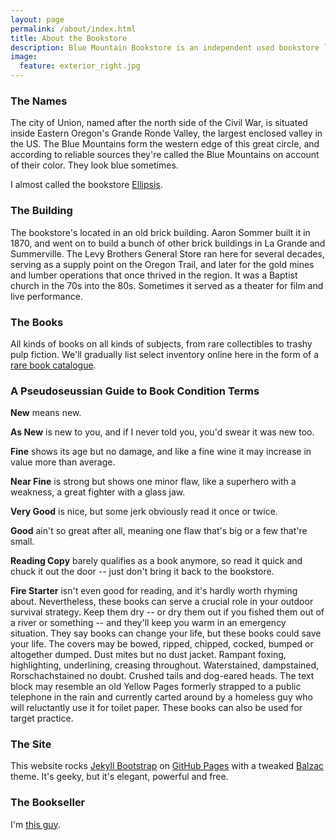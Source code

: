 ```yaml
---
layout: page
permalink: /about/index.html
title: About the Bookstore
description: Blue Mountain Bookstore is an independent used bookstore located at the corner of Main &amp; Center in downtown Union, Oregon.
image:
  feature: exterior_right.jpg
---
```


### The Names

The city of Union, named after the north side of the Civil War, is situated inside Eastern Oregon's Grande Ronde Valley, the largest enclosed valley in the US.  The Blue Mountains form the western edge of this great circle, and according to reliable sources they're called the Blue Mountains on account of their color.  They look blue sometimes.

I almost called the bookstore [Ellipsis](/articles/ellipsis-what-happened/).

### The Building

The bookstore's located in an old brick building.  Aaron Sommer built it in 1870, and went on to build a bunch of other brick buildings in La Grande and Summerville.  The Levy Brothers General Store ran here for several decades, serving as a supply point on the Oregon Trail, and later for the gold mines and lumber operations that once thrived in the region.  It was a Baptist church in the 70s into the 80s.  Sometimes it served as a theater for film and live performance.

### The Books

All kinds of books on all kinds of subjects, from rare collectibles to trashy pulp fiction.  We'll gradually list select inventory online here in the form of a [rare book catalogue](https://www.ilab.org/eng/catalogs/index.html).

### A Pseudoseussian Guide to Book Condition Terms

**New** means new.

**As New** is new to you, and if I never told you, you'd swear it was new too.

**Fine** shows its age but no damage, and like a fine wine it may increase in value more than average.

**Near Fine** is strong but shows one minor flaw, like a superhero with a weakness, a great fighter with a glass jaw.

**Very Good** is nice, but some jerk obviously read it once or twice.

**Good** ain't so great after all, meaning one flaw that's big or a few that're small.

**Reading Copy** barely qualifies as a book anymore, so read it quick and chuck it out the door -- just don't bring it back to the bookstore.

**Fire Starter** isn't even good for reading, and it's hardly worth rhyming about.  Nevertheless, these books can serve a crucial role in your outdoor survival strategy.  Keep them dry -- or dry them out if you fished them out of a river or something -- and they'll keep you warm in an emergency situation.  They say books can change your life, but these books could save your life.  The covers may be bowed, ripped, chipped, cocked, bumped or altogether dumped.  Dust mites but no dust jacket.  Rampant foxing, highlighting, underlining, creasing throughout.  Waterstained, dampstained, Rorschachstained no doubt.  Crushed tails and dog-eared heads.  The text block may resemble an old Yellow Pages formerly strapped to a public telephone in the rain and currently carted around by a homeless guy who will reluctantly use it for toilet paper.  These books can also be used for target practice.

### The Site

This website rocks [Jekyll Bootstrap](http://jekyllbootstrap.com/) on [GitHub Pages](https://github.com/bluemountainbookstore/bluemountainbookstore.github.io) with a tweaked [Balzac](https://github.com/ColeTownsend/Balzac-for-Jekyll) theme.  It's geeky, but it's elegant, powerful and free.

### The Bookseller

I'm [this guy](https://www.facebook.com/whirlingvortices).
